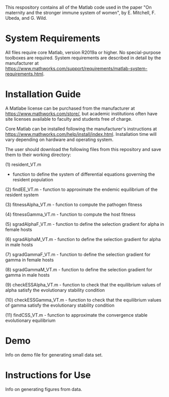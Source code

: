 This respository contains all of the Matlab code used in the paper "On maternity and the stronger immune system of women", by E. Mitchell, F. Ubeda, and G. Wild.

# System Requirements
All files require core Matlab, version R2019a or higher. No special-purpose toolboxes are required. System requirements are described in detail by the manufacturer at <https://www.mathworks.com/support/requirements/matlab-system-requirements.html>.

# Installation Guide
A Matlabe license can be purchased from the manufacturer at <https://www.mathworks.com/store/>, but academic institutions often have site licenses available to faculty and students free of charge.

Core Matlab can be installed following the manufacturer's instructions at <https://www.mathworks.com/help/install/index.html>. Installation time will vary depending on hardware and operating system.

The user should download the following files from this repository and save them to their working directory:

(1) resident_VT.m 
- function to define the system of differential equations governing the resident population

(2) findEE_VT.m 
	- function to approximate the endemic equilibrium of the resident system

(3) fitnessAlpha_VT.m 
	- function to compute the pathogen fitness

(4) fitnessGamma_VT.m 
	- function to compute the host fitness

(5) sgradAlphaF_VT.m 
	- function to define the selection gradient for alpha in female hosts

(6) sgradAlphaM_VT.m 
	- function to define the selection gradient for alpha in male hosts

(7) sgradGammaF_VT.m 
	- function to define the selection gradient for gamma in female hosts

(8) sgradGammaM_VT.m 
	- function to define the selection gradient for gamma in male hosts

(9) checkESSAlpha_VT.m 
	- function to check that the equilibrium values of alpha satisfy the evolutionary stability condition

(10) checkESSGamma_VT.m 
	- function to check that the equilibrium values of gamma satisfy the evolutionary stability condition

(11) findCSS_VT.m 
	- function to approximate the convergence stable evolutionary equilibrium

# Demo

Info on demo file for generating small data set.

# Instructions for Use

Info on generating figures from data.